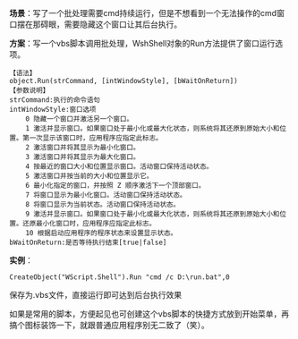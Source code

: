 **场景**：写了一个批处理需要cmd持续运行，但是不想看到一个无法操作的cmd窗口摆在那碍眼，需要隐藏这个窗口让其后台执行。

**方案**：写一个vbs脚本调用批处理，WshShell对象的Run方法提供了窗口运行选项。

	【语法】
	object.Run(strCommand, [intWindowStyle], [bWaitOnReturn])
	【参数说明】
	strCommand:执行的命令语句
	intWindowStyle:窗口选项
		0 隐藏一个窗口并激活另一个窗口。 
		1 激活并显示窗口。如果窗口处于最小化或最大化状态，则系统将其还原到原始大小和位置。第一次显示该窗口时，应用程序应指定此标志。 
		2 激活窗口并将其显示为最小化窗口。 
		3 激活窗口并将其显示为最大化窗口。 
		4 按最近的窗口大小和位置显示窗口。活动窗口保持活动状态。 
		5 激活窗口并按当前的大小和位置显示它。 
		6 最小化指定的窗口，并按照 Z 顺序激活下一个顶部窗口。 
		7 将窗口显示为最小化窗口。活动窗口保持活动状态。 
		8 将窗口显示为当前状态。活动窗口保持活动状态。 
		9 激活并显示窗口。如果窗口处于最小化或最大化状态，则系统将其还原到原始大小和位置。还原最小化窗口时，应用程序应指定此标志。 
		10 根据启动应用程序的程序状态来设置显示状态。
	bWaitOnReturn:是否等待执行结束[true|false]


**实例**：

	CreateObject("WScript.Shell").Run "cmd /c D:\run.bat",0

保存为.vbs文件，直接运行即可达到后台执行效果

如果是常用的脚本，方便起见也可创建这个vbs脚本的快捷方式放到开始菜单，再搞个图标装饰一下，就跟普通应用程序别无二致了（笑）。
